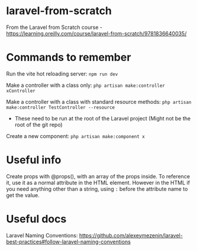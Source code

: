 # laravel-from-scratch

From the Laravel from Scratch course - https://learning.oreilly.com/course/laravel-from-scratch/9781836640035/

# Commands to remember

Run the vite hot reloading server: `npm run dev`

Make a controller with a class only: `php artisan make:controller xController`

Make a controller with a class with standard resource methods: `php artisan make:controller TestController --resource`

- These need to be run at the root of the Laravel project (Might not be the root of the git repo)

Create a new component: `php artisan make:component x`

# Useful info

Create props with @props(), with an array of the props inside. To reference it, use it as a normal attribute in the HTML element. However in the HTML if you need anything other than a string, using `:` before the attribute name to get the value.

# Useful docs

Laravel Naming Conventions: https://github.com/alexeymezenin/laravel-best-practices#follow-laravel-naming-conventions
